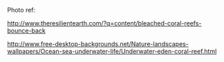 
Photo ref:

http://www.theresilientearth.com/?q=content/bleached-coral-reefs-bounce-back

http://www.free-desktop-backgrounds.net/Nature-landscapes-wallpapers/Ocean-sea-underwater-life/Underwater-eden-coral-reef.html
